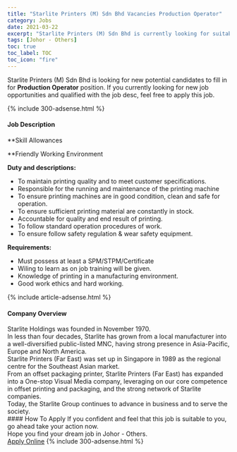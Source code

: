 ```yaml
---
title: "Starlite Printers (M) Sdn Bhd Vacancies Production Operator" 
category: Jobs 
date: 2021-03-22 
excerpt: "Starlite Printers (M) Sdn Bhd is currently looking for suitable person to fill in the Production Operator which based in Johor - Others" 
tags: [Johor - Others] 
toc: true 
toc_label: TOC 
toc_icon: "fire" 
--- 
```


<p>Starlite Printers (M) Sdn Bhd is looking for new potential candidates to fill in for <b>Production Operator</b> position. If you currently looking for new job opportunities and qualified with the job desc, feel free to apply this job.
</p>{% include 300-adsense.html %} 
<div><div><h4>Job Description</h4></div><div><div><span><div><p>**Skill Allowances</p><p>**Friendly Working Environment</p><p><strong>Duty and descriptions:</strong></p><ul><li>To maintain printing quality and to meet customer specifications.</li><li>Responsible for the running and maintenance of the printing machine</li><li>To ensure printing machines are in good condition, clean and safe for operation.</li><li>To ensure sufficient printing material are constantly in stock.</li><li>Accountable for quality and end result of printing.</li><li>To follow standard operation procedures of work.</li><li>To ensure follow safety regulation &amp; wear safety equipment.</li></ul><p><strong>Requirements:</strong></p><ul><li>Must possess at least a SPM/STPM/Certificate</li><li>Wiling to learn as on job training will be given.</li><li>Knowledge of printing in a manufacturing environment.</li><li>Good work ethics and hard working.</li></ul></div></span></div></div></div> 
{% include article-adsense.html %} 
<div><div><h4>Company Overview</h4></div><div><div><span><div><div>
<div>
<div>
<div>Starlite Holdings was founded in November 1970.</div>
<div>In less than&#160;four decades, Starlite has grown from a local manufacturer into a well-diversified public-listed MNC, having strong presence in Asia-Pacific, Europe and North America.</div>
<div>Starlite Printers (Far East) was set up in Singapore in 1989 as the regional centre for the Southeast Asian market.</div>
<div>From an offset packaging printer, Starlite Printers (Far East) has expanded into a One-stop Visual Media company, leveraging on our core competence in offset printing and packaging, and the strong network of Starlite companies.</div>
<div>Today, the&#160;Starlite Group&#160;continues to advance in business and to serve the society.</div>
</div>
</div>
</div></div></span></div></div></div> 
#### How To Apply 
If you confident and feel that this job is suitable to you, go ahead take your action now. <br/> 
Hope you find your dream job in Johor - Others. <br/> 
<a href="https://www.jobstreet.com.my/en/job/production-operator-4513347?jobId=jobstreet-my-job-4513347&" class="btn btn--info" target="_blank" rel="nofollow noopenner">Apply Online</a> 
{% include 300-adsense.html %} 